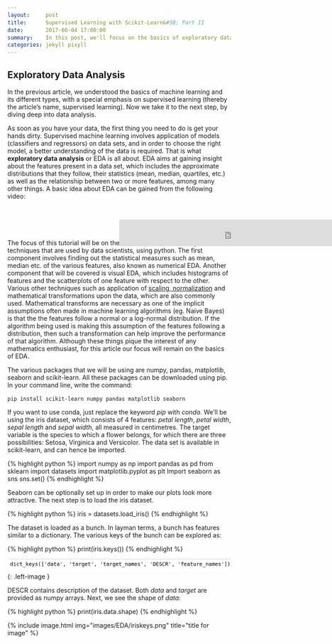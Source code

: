 ```yaml
---
layout:     post
title:      Supervised Learning with Scikit-Learn&#58; Part II
date:       2017-06-04 17:00:00
summary:    In this post, we'll focus on the basics of exploratory data analysis
categories: jekyll pixyll
---
```


## Exploratory Data Analysis

In the previous article, we understood the basics of machine learning and its different types, with a special emphasis on supervised learning (thereby the article’s name, supervised learning). Now we take it to the next step, by diving deep into data analysis.
 
As soon as you have your data, the first thing you need to do is get your hands dirty. Supervised machine learning involves application of models (classifiers and regressors) on data sets, and in order to choose the right model, a better understanding of the data is required.
That is what **exploratory data analysis** or EDA is all about. EDA aims at gaining insight about the features present in a data set, which includes the approximate distributions that they follow, their statistics (mean, median, quartiles, etc.) as well as the relationship between two or more features, among many other things. A basic idea about EDA can be gained from the following video&#58;

<div style="position:relative;left:50%;padding-bottom: 30px; padding-top: 30px"><iframe src="https://www.youtube.com/embed/fPkIFa9uZ9A?ecver=2" width="640" height="360" frameborder="0" style="position:absolute;width:100%;height:100%;left:0" allowfullscreen></iframe></div>

The focus of this tutorial will be on the most important data analysis techniques that are used by data scientists, using python. The first component involves finding out the statistical measures such as mean, median etc. of the various features, also known as numerical EDA. Another component that will be covered is visual EDA, which includes histograms of features and the scatterplots of one feature with respect to the other. Various other techniques such as application of [scaling, normalization](http://www.datasciencecentral.com/profiles/blogs/feature-scaling-and-normalization) and mathematical transformations upon the data, which are also commonly used. Mathematical transforms are necessary as one of the implicit assumptions often made in machine learning algorithms (eg. Naive Bayes) is that the the features follow a normal or a log-normal distribution. If the algorithm being used is making this assumption of the features following a distribution, then such a transformation can help improve the performance of that algorithm. Although these things pique the interest of any mathematics enthusiast, for this article our focus will remain on the basics of EDA.

The various packages that we will be using are numpy, pandas, matplotlib, seaborn and scikit-learn. All these packages can be downloaded using pip. In your command line, write the command&#58;

```shell
pip install scikit-learn numpy pandas matplotlib seaborn
```

If you want to use conda, just replace the keyword *pip* with *conda*. We’ll be using the iris dataset, which consists of 4 features: *petal length*, *petal width*, *sepal length* and *sepal width*, all measured in centimetres. The target variable is the species to which a flower belongs, for which there are three possibilities: Setosa, Virginica and Versicolor. The data set is available in scikit-learn, and can hence be imported.

{% highlight python %}
import numpy as np
import pandas as pd
from sklearn import datasets
import matplotlib.pyplot as plt
Import seaborn as sns
sns.set()
{% endhighlight %}

Seaborn can be optionally set up in order to make our plots look more attractive. The next step is to load the iris dataset.

{% highlight python %}
iris = datasets.load_iris()
{% endhighlight %}

The dataset is loaded as a bunch. In layman terms, a bunch has features similar to a dictionary. The various keys of the bunch can be explored as:

{% highlight python %}
print(iris.keys())
{% endhighlight %}

![](images/EDA/iriskeys.png){: .left-image }

DESCR contains description of the dataset. Both *data* and *target* are provided as numpy arrays. Next, we see the shape of *data*:

{% highlight python %}
print(iris.data.shape)
{% endhighlight %}

{% include image.html img="images/EDA/iriskeys.png" title="title for image" %}
